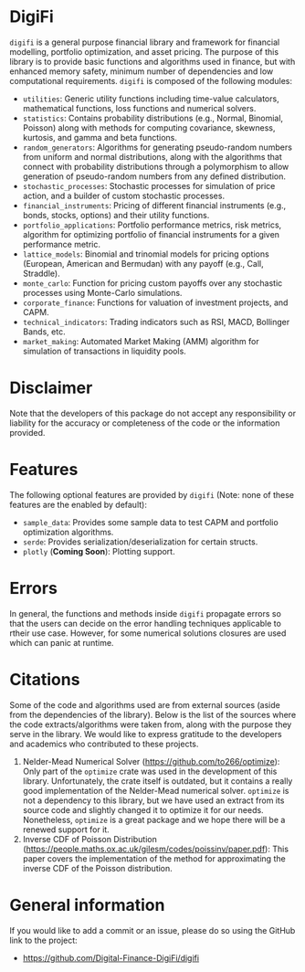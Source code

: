 # DigiFi

`digifi` is a general purpose financial library and framework for financial modelling, portfolio optimization, and asset pricing. The purpose of
this library is to provide basic functions and algorithms used in finance, but with enhanced memory safety, minimum number of dependencies and
low computational requirements. `digifi` is composed of the following modules:

- `utilities`: Generic utility functions including time-value calculators, mathematical functions, loss functions and numerical solvers.
- `statistics`: Contains probability distributions (e.g., Normal, Binomial, Poisson) along with methods for computing covariance, skewness, kurtosis, and
gamma and beta functions.
- `random_generators`: Algorithms for generating pseudo-random numbers from uniform and normal distributions, along with the algorithms that connect
with probability distributions through a polymorphism to allow generation of pseudo-random numbers from any defined distribution.
- `stochastic_processes`: Stochastic processes for simulation of price action, and a builder of custom stochastic processes.
- `financial_instruments`: Pricing of different financial instruments (e.g., bonds, stocks, options) and their utility functions.
- `portfolio_applications`: Portfolio performance metrics, risk metrics, algorithm for optimizing portfolio of financial instruments for a given
performance metric.
- `lattice_models`: Binomial and trinomial models for pricing options (European, American and Bermudan) with any payoff (e.g., Call, Straddle).
- `monte_carlo`: Function for pricing custom payoffs over any stochastic processes using Monte-Carlo simulations.
- `corporate_finance`: Functions for valuation of investment projects, and CAPM.
- `technical_indicators`: Trading indicators such as RSI, MACD, Bollinger Bands, etc.
- `market_making`: Automated Market Making (AMM) algorithm for simulation of transactions in liquidity pools.

# Disclaimer

Note that the developers of this package do not accept any responsibility or liability for the accuracy or completeness of the code or the information provided.

# Features

The following optional features are provided by `digifi` (Note: none of these features are the enabled by default):

- `sample_data`: Provides some sample data to test CAPM and portfolio optimization algorithms.
- `serde`: Provides serialization/deserialization for certain structs.
- `plotly` (**Coming Soon**): Plotting support.

# Errors

In general, the functions and methods inside `digifi` propagate errors so that the users can decide on the error handling techniques applicable to
rtheir use case. However, for some numerical solutions closures are used which can panic at runtime.

# Citations

Some of the code and algorithms used are from external sources (aside from the dependencies of the library). Below is the list of the sources where
the code extracts/algorithms were taken from, along with the purpose they serve in the library. We would like to express gratitude to the developers
and academics who contributed to these projects.

1. Nelder-Mead Numerical Solver (<https://github.com/to266/optimize>): Only part of the `optimize` crate was used in the development of this library.
Unfortunately, the crate itself is outdated, but it contains a really good implementation of the Nelder-Mead numerical solver. `optimize` is not a
dependency to this library, but we have used an extract from its source code and slightly changed it to optimize it for our needs.
Nonetheless, `optimize` is a great package and we hope there will be a renewed support for it.
2. Inverse CDF of Poisson Distribution (<https://people.maths.ox.ac.uk/gilesm/codes/poissinv/paper.pdf>): This paper covers the implementation of the
method for approximating the inverse CDF of the Poisson distribution.

# General information
If you would like to add a commit or an issue, please do so using the GitHub link to the project:
- <https://github.com/Digital-Finance-DigiFi/digifi>